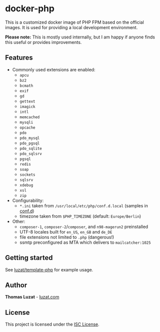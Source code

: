 # docker-php

This is a customized docker image of PHP FPM based on the official images. It is used for providing a local development environment.

**Please note:** This is mostly used internally, but I am happy if anyone finds this useful or provides improvements.

## Features

* Commonly used extensions are enabled:
  * `apcu`
  * `bz2`
  * `bcmath`
  * `exif`
  * `gd`
  * `gettext`
  * `imagick`
  * `intl`
  * `memcached`
  * `mysqli`
  * `opcache`
  * `pdo`
  * `pdo_mysql`
  * `pdo_pgsql`
  * `pdo_sqlite`
  * `pdo_sqlsrv`
  * `pgsql`
  * `redis`
  * `soap`
  * `sockets`
  * `sqlsrv`
  * `xdebug`
  * `xsl`
  * `zip`
* Configurability:
  * `*.ini` taken from `/usr/local/etc/php/conf.d.local` (samples in [conf.d](conf.d))
  * timezone taken from `$PHP_TIMEZONE` (default: `Europe/Berlin`)
* Other:
  * `composer-1`, `composer-2`/`composer`, and `n98-magerun2` preinstalled
  * UTF-8 locales built for `en_US`, `en_GB` and `de_DE`
  * file extensions not limited to `.php` (dangerous!)
  * ssmtp preconfigured as MTA which delivers to `mailcatcher:1025`

## Getting started

See [luzat/template-php](https://github.com/luzat/template-php) for example usage.

## Author

**Thomas Luzat** - [luzat.com](https://luzat.com/)

## License

This project is licensed under the [ISC License](LICENSE.md).
